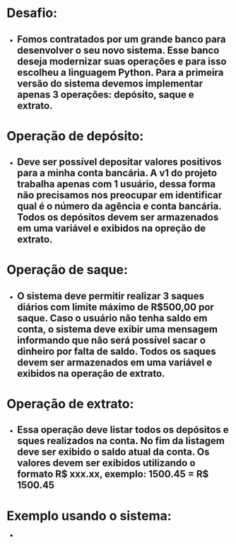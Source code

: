 # Desafio:

- ## Fomos contratados por um grande banco para desenvolver o seu novo sistema. Esse banco deseja modernizar suas operações e para isso escolheu a linguagem Python. Para a primeira versão do sistema devemos implementar apenas 3 operações: depósito, saque e extrato.

# Operação de depósito:

- ## Deve ser possível depositar valores positivos para a minha conta bancária. A v1 do projeto trabalha apenas com 1 usuário, dessa forma não precisamos nos preocupar em identificar qual é o número da agência e conta bancária. Todos os depósitos devem ser armazenados em uma variável e exibidos na opreção de extrato.
 
# Operação de saque:

- ## O sistema deve permitir realizar 3 saques diários com limite máximo de R$500,00 por saque. Caso o usuário não tenha saldo em conta, o sistema deve exibir uma mensagem informando que não será possível sacar o dinheiro por falta de saldo. Todos os saques devem ser armazenados em uma variável e exibidos na operação de extrato.

# Operação de extrato:

- ## Essa operação deve listar todos os depósitos e sques realizados na conta. No fim da listagem deve ser exibido o saldo atual da conta. Os valores devem ser exibidos utilizando o formato R$ xxx.xx, exemplo: 1500.45 = R$ 1500.45

# Exemplo usando o sistema:
- 